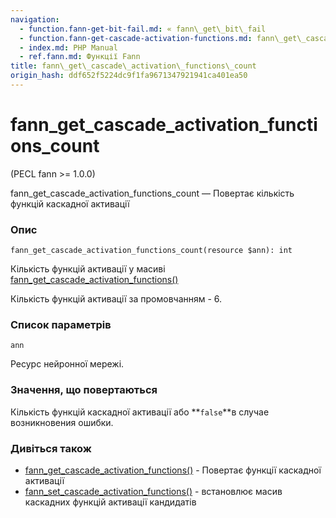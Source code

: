 ```yaml
---
navigation:
  - function.fann-get-bit-fail.md: « fann\_get\_bit\_fail
  - function.fann-get-cascade-activation-functions.md: fann\_get\_cascade\_activation\_functions »
  - index.md: PHP Manual
  - ref.fann.md: Функції Fann
title: fann\_get\_cascade\_activation\_functions\_count
origin_hash: ddf652f5224dc9f1fa9671347921941ca401ea50
---
```

# fann\_get\_cascade\_activation\_functions\_count

(PECL fann >= 1.0.0)

fann\_get\_cascade\_activation\_functions\_count — Повертає кількість функцій каскадної активації

### Опис

```methodsynopsis
fann_get_cascade_activation_functions_count(resource $ann): int
```

Кількість функцій активації у масиві [fann\_get\_cascade\_activation\_functions()](function.fann-get-cascade-activation-functions.md)

Кількість функцій активації за промовчанням - 6.

### Список параметрів

`ann`

Ресурс нейронної мережі.

### Значення, що повертаються

Кількість функцій каскадної активації або \*\*`false`\*\*в случае возникновения ошибки.

### Дивіться також

-   [fann\_get\_cascade\_activation\_functions()](function.fann-get-cascade-activation-functions.md) \- Повертає функції каскадної активації
-   [fann\_set\_cascade\_activation\_functions()](function.fann-set-cascade-activation-functions.md) \- встановлює масив каскадних функцій активації кандидатів
